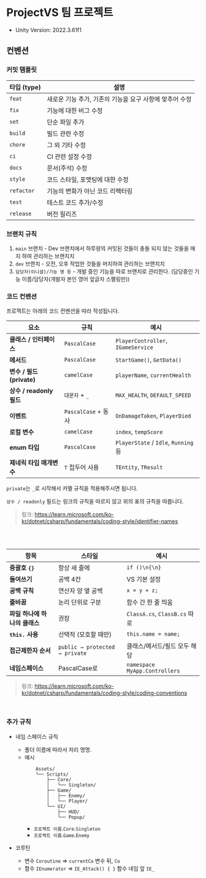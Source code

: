 # ProjectVS 팀 프로젝트 

- Unity Version: 2022.3.61f1

## 컨벤션

### 커밋 탬플릿
| 타입 (type) | 설명 |
|-------------|------|
| `feat`      | 새로운 기능 추가, 기존의 기능을 요구 사항에 맞추어 수정 |
| `fix`       | 기능에 대한 버그 수정 |
| `set`       | 단순 파일 추가 |
| `build`     | 빌드 관련 수정 |
| `chore`     | 그 외 기타 수정 |
| `ci`        | CI 관련 설정 수정 |
| `docs`      | 문서(주석) 수정 |
| `style`     | 코드 스타일, 포맷팅에 대한 수정 |
| `refactor`  | 기능의 변화가 아닌 코드 리팩터링 |
| `test`      | 테스트 코드 추가/수정 |
| `release`   | 버전 릴리즈 |

### 브랜치 규칙
1. `main` 브랜치 - Dev 브랜치에서 하루량의 커밋된 것들이 충돌 되지 않는 것들을 매지 하여 관리하는 브랜치치
2. `dev` 브랜치 - 오전, 오후 작업한 것들을 머지하여 관리하는 브랜치치
3. `담당자(이니셜)/기능 명 등` - 개발 중인 기능을 따로 브랜치로 관리한다. (담당중인 기능 이름/담당자(개발자 본인 영어 앞글자 스팰링만))

### 코드 컨벤션
프로젝트는 아래의 코드 컨벤션을 따라 작성됩니다. 


| 요소                    | 규칙                | 예시                                  |
| --------------------- | ----------------- | ----------------------------------- |
| **클래스 / 인터페이스**       | `PascalCase`      | `PlayerController`, `IGameService`  |
| **메서드**               | `PascalCase`      | `StartGame()`, `GetData()`          |
| **변수 / 필드 (private)** | `camelCase`       | `playerName`, `currentHealth`       |
| **상수 / readonly 필드**  | `대문자` + `_`      | `MAX_HEALTH`, `DEFAULT_SPEED`         |
| **이벤트**               | `PascalCase` + 동사 | `OnDamageTaken`, `PlayerDied`       |
| **로컬 변수**             | `camelCase`       | `index`, `tempScore`                |
| **enum 타입**           | `PascalCase`      | `PlayerState` / `Idle`, `Running` 등 |
| **제네릭 타입 매개변수**       | `T` 접두어 사용        | `TEntity`, `TResult`                |

`private`는 `_`로 시작해서 카멜 규칙을 적용해주시면 됩니다.

`상수 / readonly` 필드는 링크의 규칙을 따르지 않고 위의 표의 규칙을 따릅니다.

> 링크: https://learn.microsoft.com/ko-kr/dotnet/csharp/fundamentals/coding-style/identifier-names

<br><br>

| 항목                 | 스타일                            | 예시                            |
| ------------------ | ------------------------------ | ----------------------------- |
| **중괄호 `{}`**       | 항상 새 줄에                        | `if ()\n{\n}`                 |
| **들여쓰기**           | 공백 4칸                          | VS 기본 설정                      |
| **공백 규칙**          | 연산자 양 옆 공백                     | `x = y + z;`                  |
| **줄바꿈**            | 논리 단위로 구분                      | 함수 간 한 줄 띄움                   |
| **파일 하나에 하나의 클래스** | 권장                             | `ClassA.cs`, `ClassB.cs` 따로   |
| **`this.` 사용**     | 선택적 (모호할 때만)                   | `this.name = name;`           |
| **접근제한자 순서**       | `public → protected → private` | 클래스/메서드/필드 모두 해당              |
| **네임스페이스**         | PascalCase로                    | `namespace MyApp.Controllers` |

> 링크: https://learn.microsoft.com/ko-kr/dotnet/csharp/fundamentals/coding-style/coding-conventions

<br>

### 추가 규칙
- 네임 스페이스 규칙
  - 폴더 이름에 따라서 처리 명명.
  - 예시
    ```text
        Assets/
        └── Scripts/
            ├── Core/
            │   └── Singleton/
            ├── Game/
            │   ├── Enemy/
            │   └── Player/
            └── UI/
                ├── HUD/
                └── Popup/
    ```
    - `프로젝트 이름`.`Core`.`Singleton`
    - `프로젝트 이름`.`Game`.`Enemy`

- 코루틴
  - 변수 `Coroutine` => `currentCo` 변수 뒤, `Co`
  - 함수 `IEnumerator` => `IE_Attack() { }` 함수 네임 앞 `IE_`
